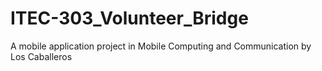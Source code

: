 # ITEC-303_Volunteer_Bridge
A mobile application project in Mobile Computing and Communication by Los Caballeros
